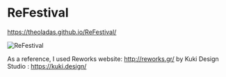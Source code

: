 # ReFestival

https://theoladas.github.io/ReFestival/

![ReFestival](https://user-images.githubusercontent.com/67963370/143484750-fe9e8ca7-cd1c-4984-a5b2-339d0e36e473.png)

As a reference, I used Reworks website: http://reworks.gr/ by Kuki Design Studio : https://kuki.design/
